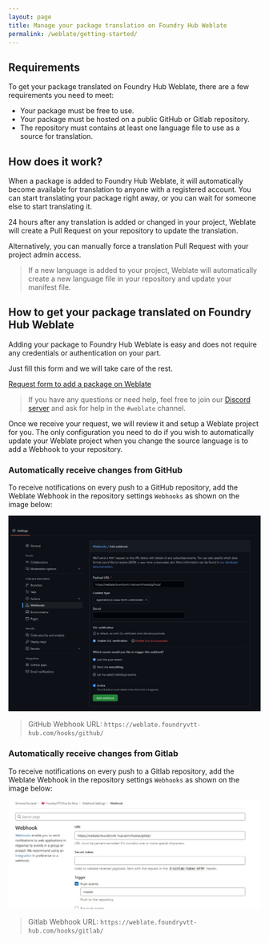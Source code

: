 ```yaml
---
layout: page
title: Manage your package translation on Foundry Hub Weblate
permalink: /weblate/getting-started/
---
```


## Requirements
To get your package translated on Foundry Hub Weblate, there are a few requirements you need to meet:
- Your package must be free to use.
- Your package must be hosted on a public GitHub or Gitlab repository.
- The repository must contains at least one language file to use as a source for translation.

## How does it work?
When a package is added to Foundry Hub Weblate, it will automatically become available for translation to anyone with a registered account. You can start translating your package right away, or you can wait for someone else to start translating it.  

24 hours after any translation is added or changed in your project, Weblate will create a Pull Request on your repository to update the translation.

Alternatively, you can manually force a translation Pull Request with your project admin access.

> If a new language is added to your project, Weblate will automatically create a new language file in your repository and update your manifest file.


## How to get your package translated on Foundry Hub Weblate
Adding your package to Foundry Hub Weblate is easy and does not require any credentials or authentication on your part.

Just fill this form and we will take care of the rest.  

[Request form to add a package on Weblate](https://forms.gle/CerZQVnUgCHA4WBZA)

> If you have any questions or need help, feel free to join our [Discord server](https://discord.gg/UNN2yJNQrG) and ask for help in the `#weblate` channel.

Once we receive your request, we will review it and setup a Weblate project for you.
The only configuration you need to do if you wish to automatically update your Weblate project when you change the source language is to add a Webhook to your repository.

### Automatically receive changes from GitHub
To receive notifications on every push to a GitHub repository, add the Weblate Webhook in the repository settings `Webhooks` as shown on the image below:

![GitHub Webhook](../images/github_webhook.jpg)

> GitHub Webhook URL: `https://weblate.foundryvtt-hub.com/hooks/github/`

### Automatically receive changes from Gitlab
To receive notifications on every push to a Gitlab repository, add the Weblate Webhook in the repository settings `Webhooks` as shown on the image below:

![Gitlab Webhook](../images/gitlab_webhook.jpg)

> Gitlab Webhook URL: `https://weblate.foundryvtt-hub.com/hooks/gitlab/`
